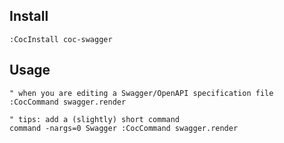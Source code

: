 ## Install

```vim
:CocInstall coc-swagger
```

## Usage

```vim
" when you are editing a Swagger/OpenAPI specification file
:CocCommand swagger.render

" tips: add a (slightly) short command
command -nargs=0 Swagger :CocCommand swagger.render
```
